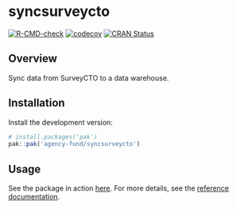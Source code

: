 # syncsurveycto

[![R-CMD-check](https://github.com/agency-fund/syncsurveycto/workflows/R-CMD-check/badge.svg)](https://github.com/agency-fund/syncsurveycto/actions)
[![codecov](https://codecov.io/gh/agency-fund/syncsurveycto/branch/main/graph/badge.svg)](https://codecov.io/gh/agency-fund/syncsurveycto)
[![CRAN Status](https://www.r-pkg.org/badges/version/syncsurveycto)](https://cran.r-project.org/package=syncsurveycto)

## Overview

Sync data from SurveyCTO to a data warehouse.

## Installation

Install the development version:

```r
# install.packages('pak')
pak::pak('agency-fund/syncsurveycto')
```

## Usage

See the package in action [here](https://github.com/agency-fund/syncsurveycto-rsurveycto). For more details, see the [reference documentation](https://agency-fund.github.io/syncsurveycto/reference/index.html).
